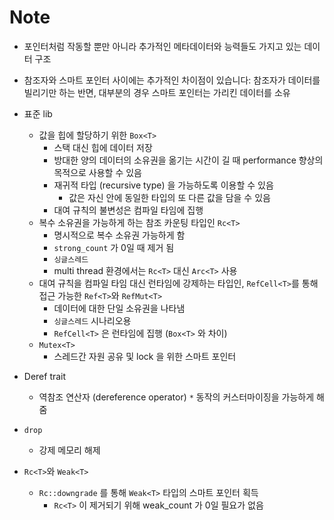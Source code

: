 # Note 

- 포인터처럼 작동할 뿐만 아니라 추가적인 메타데이터와 능력들도 가지고 있는 데이터 구조
- 참조자와 스마트 포인터 사이에는 추가적인 차이점이 있습니다: 참조자가 데이터를 빌리기만 하는 반면, 대부분의 경우 스마트 포인터는 가리킨 데이터를 소유

- 표준 lib
  - 값을 힙에 할당하기 위한 `Box<T>`
    - 스택 대신 힙에 데이터 저장
    - 방대한 양의 데이터의 소유권을 옮기는 시간이 길 때 performance 향상의 목적으로 사용할 수 있음
    - 재귀적 타입 (recursive type) 을 가능하도록 이용할 수 있음
      - 값은 자신 안에 동일한 타입의 또 다른 값을 담을 수 있음
    - 대여 규칙의 불변성은 컴파일 타임에 집행
  - 복수 소유권을 가능하게 하는 참조 카운팅 타입인 `Rc<T>`
    - 명시적으로 복수 소유권 가능하게 함
    - `strong_count` 가 0일 때 제거 됨
    - `싱글스레드` 
    - multi thread 환경에서는 `Rc<T>` 대신 `Arc<T>` 사용 
  - 대여 규칙을 컴파일 타임 대신 런타임에 강제하는 타입인, `RefCell<T>`를 통해 접근 가능한 `Ref<T>`와 `RefMut<T>`
    - 데이터에 대한 단일 소유권을 나타냄
    - `싱글스레드` 시나리오용
    - `RefCell<T>` 은 런타임에 집행 (`Box<T>` 와 차이)
  - `Mutex<T>` 
    - 스레드간 자원 공유 및 lock 을 위한 스마트 포인터


- Deref trait
  -  역참조 연산자 (dereference operator) `*` 동작의 커스터마이징을 가능하게 해 줌

- `drop`
  - 강제 메모리 해제


- `Rc<T>`와 `Weak<T>`
  - `Rc::downgrade` 를 통해 `Weak<T>` 타입의 스마트 포인터 획득
    - `Rc<T>` 이 제거되기 위해 weak_count 가 0일 필요가 없음